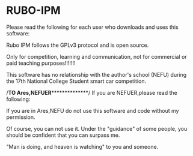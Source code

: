 # RUBO-IPM

Please read the following for each user who downloads and uses this software:

Rubo IPM follows the GPLv3 protocol and is open source.

Only for competition, learning and communication, not for commercial or paid teaching purposes!!!!!!!

This software has no relationship with the author's school (NEFU) during the 17th National College Student smart car competition.

/**************************************TO Ares,NEFUER****************************************************/
If you are NEFUER,please read the following:

If you are in Ares,NEFU do not use this software and code without my permission.

Of course, you can not use it. Under the "guidance" of some people, you should be confident that you can surpass me.

"Man is doing, and heaven is watching" to you and someone.
